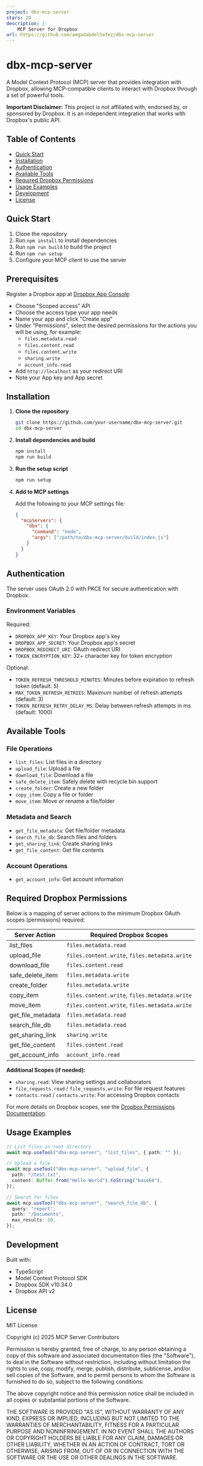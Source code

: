 ```yaml
---
project: dbx-mcp-server
stars: 20
description: |-
    MCP Server for Dropbox
url: https://github.com/amgadabdelhafez/dbx-mcp-server
---
```


# dbx-mcp-server

A Model Context Protocol (MCP) server that provides integration with Dropbox, allowing MCP-compatible clients to interact with Dropbox through a set of powerful tools.

**Important Disclaimer:** This project is not affiliated with, endorsed by, or sponsored by Dropbox. It is an independent integration that works with Dropbox's public API.

## Table of Contents

- [Quick Start](#quick-start)
- [Installation](#installation)
- [Authentication](#authentication)
- [Available Tools](#available-tools)
- [Required Dropbox Permissions](#required-dropbox-permissions)
- [Usage Examples](#usage-examples)
- [Development](#development)
- [License](#license)

## Quick Start

1. Clone the repository
2. Run `npm install` to install dependencies
3. Run `npm run build` to build the project
4. Run `npm run setup`
5. Configure your MCP client to use the server

## Prerequisites

Register a Dropbox app at [Dropbox App Console](https://www.dropbox.com/developers/apps):

- Choose "Scoped access" API
- Choose the access type your app needs
- Name your app and click "Create app"
- Under "Permissions", select the desired permissions for the actions you will be using, for example:
    - `files.metadata.read`
    - `files.content.read`
    - `files.content.write`
    - `sharing.write`
    - `account_info.read`
- Add `http://localhost` as your redirect URI
- Note your App key and App secret

## Installation

1. **Clone the repository**

   ```bash
   git clone https://github.com/your-username/dbx-mcp-server.git
   cd dbx-mcp-server
   ```

2. **Install dependencies and build**

   ```bash
   npm install
   npm run build
   ```

3. **Run the setup script**

   ```bash
   npm run setup
   ```

4. **Add to MCP settings**

   Add the following to your MCP settings file:

   ```json
   {
     "mcpServers": {
       "dbx": {
         "command": "node",
         "args": ["/path/to/dbx-mcp-server/build/index.js"]
       }
     }
   }
   ```

## Authentication

The server uses OAuth 2.0 with PKCE for secure authentication with Dropbox.

### Environment Variables

Required:

- `DROPBOX_APP_KEY`: Your Dropbox app's key
- `DROPBOX_APP_SECRET`: Your Dropbox app's secret
- `DROPBOX_REDIRECT_URI`: OAuth redirect URI
- `TOKEN_ENCRYPTION_KEY`: 32+ character key for token encryption

Optional:

- `TOKEN_REFRESH_THRESHOLD_MINUTES`: Minutes before expiration to refresh token (default: 5)
- `MAX_TOKEN_REFRESH_RETRIES`: Maximum number of refresh attempts (default: 3)
- `TOKEN_REFRESH_RETRY_DELAY_MS`: Delay between refresh attempts in ms (default: 1000)

## Available Tools

### File Operations

- `list_files`: List files in a directory
- `upload_file`: Upload a file
- `download_file`: Download a file
- `safe_delete_item`: Safely delete with recycle bin support
- `create_folder`: Create a new folder
- `copy_item`: Copy a file or folder
- `move_item`: Move or rename a file/folder

### Metadata and Search

- `get_file_metadata`: Get file/folder metadata
- `search_file_db`: Search files and folders
- `get_sharing_link`: Create sharing links
- `get_file_content`: Get file contents

### Account Operations

- `get_account_info`: Get account information

## Required Dropbox Permissions

Below is a mapping of server actions to the minimum Dropbox OAuth scopes (permissions) required:

| Server Action         | Required Dropbox Scopes                        |
|---------------------- |-----------------------------------------------|
| list_files            | `files.metadata.read`                         |
| upload_file           | `files.content.write`, `files.metadata.write` |
| download_file         | `files.content.read`                          |
| safe_delete_item      | `files.metadata.write`                        |
| create_folder         | `files.metadata.write`                        |
| copy_item             | `files.content.write`, `files.metadata.write` |
| move_item             | `files.content.write`, `files.metadata.write` |
| get_file_metadata     | `files.metadata.read`                         |
| search_file_db        | `files.metadata.read`                         |
| get_sharing_link      | `sharing.write`                               |
| get_file_content      | `files.content.read`                          |
| get_account_info      | `account_info.read`                           |

**Additional Scopes (if needed):**

- `sharing.read`: View sharing settings and collaborators
- `file_requests.read` / `file_requests.write`: For file request features
- `contacts.read` / `contacts.write`: For accessing Dropbox contacts

For more details on Dropbox scopes, see the [Dropbox Permissions Documentation](https://www.dropbox.com/developers/reference/oauth-guide#scopes).

## Usage Examples

```typescript
// List files in root directory
await mcp.useTool("dbx-mcp-server", "list_files", { path: "" });

// Upload a file
await mcp.useTool("dbx-mcp-server", "upload_file", {
  path: "/test.txt",
  content: Buffer.from("Hello World").toString("base64"),
});

// Search for files
await mcp.useTool("dbx-mcp-server", "search_file_db", {
  query: "report",
  path: "/Documents",
  max_results: 10,
});
```

## Development

Built with:

- TypeScript
- Model Context Protocol SDK
- Dropbox SDK v10.34.0
- Dropbox API v2

## License

MIT License

Copyright (c) 2025 MCP Server Contributors

Permission is hereby granted, free of charge, to any person obtaining a copy
of this software and associated documentation files (the "Software"), to deal
in the Software without restriction, including without limitation the rights
to use, copy, modify, merge, publish, distribute, sublicense, and/or sell
copies of the Software, and to permit persons to whom the Software is
furnished to do so, subject to the following conditions:

The above copyright notice and this permission notice shall be included in all
copies or substantial portions of the Software.

THE SOFTWARE IS PROVIDED "AS IS", WITHOUT WARRANTY OF ANY KIND, EXPRESS OR
IMPLIED, INCLUDING BUT NOT LIMITED TO THE WARRANTIES OF MERCHANTABILITY,
FITNESS FOR A PARTICULAR PURPOSE AND NONINFRINGEMENT. IN NO EVENT SHALL THE
AUTHORS OR COPYRIGHT HOLDERS BE LIABLE FOR ANY CLAIM, DAMAGES OR OTHER
LIABILITY, WHETHER IN AN ACTION OF CONTRACT, TORT OR OTHERWISE, ARISING FROM,
OUT OF OR IN CONNECTION WITH THE SOFTWARE OR THE USE OR OTHER DEALINGS IN THE
SOFTWARE.

